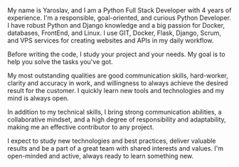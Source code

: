 My name is Yaroslav, and I am a Python Full Stack Developer with 4 years of experience. I'm a responsible, goal-oriented, and curious Python Developer. I have robust Python and Django knowledge and a big passion for Docker, databases, FrontEnd, and Linux. I use GIT, Docker, Flask, Django, Scrum, and VPS services for creating websites and APIs in my daily workflow.

Before writing the code, I study your project and your needs. My goal is to help you solve the tasks you've got.

My most outstanding qualities are good communication skills, hard-worker, clarity and accuracy in work, and willingness to always achieve the desired result for the customer. I quickly learn new tools and technologies and my mind is always open.

In addition to my technical skills, I bring strong communication abilities, a collaborative mindset, and a high degree of responsibility and adaptability, making me an effective contributor to any project.

I expect to study new technologies and best practices, deliver valuable results and be a part of a great team with shared interests and values. I'm open-minded and active, always ready to learn something new.

